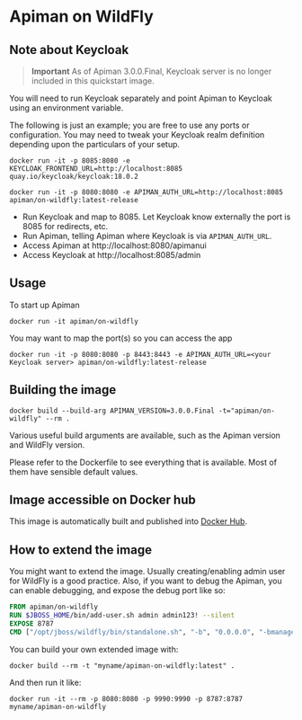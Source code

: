 # Apiman on WildFly

## Note about Keycloak

> **Important**
> As of Apiman 3.0.0.Final, Keycloak server is no longer included in this quickstart image.

You will need to run Keycloak separately and point Apiman to Keycloak using an environment variable.

The following is just an example; you are free to use any ports or configuration.
You may need to tweak your Keycloak realm definition depending upon the particulars of your setup.

```shell
docker run -it -p 8085:8080 -e KEYCLOAK_FRONTEND_URL=http://localhost:8085 quay.io/keycloak/keycloak:18.0.2

docker run -it -p 8080:8080 -e APIMAN_AUTH_URL=http://localhost:8085 apiman/on-wildfly:latest-release
```
* Run Keycloak and map to 8085. Let Keycloak know externally the port is 8085 for redirects, etc.
* Run Apiman, telling Apiman where Keycloak is via `APIMAN_AUTH_URL`.
* Access Apiman at http://localhost:8080/apimanui
* Access Keycloak at http://localhost:8085/admin

## Usage

To start up Apiman

    docker run -it apiman/on-wildfly

You may want to map the port(s) so you can access the app

    docker run -it -p 8080:8080 -p 8443:8443 -e APIMAN_AUTH_URL=<your Keycloak server> apiman/on-wildfly:latest-release

## Building the image

```shell
docker build --build-arg APIMAN_VERSION=3.0.0.Final -t="apiman/on-wildfly" --rm .
```
Various useful build arguments are available, such as the Apiman version and WildFly version. 

Please refer to the Dockerfile to see everything that is available. 
Most of them have sensible default values.

## Image accessible on Docker hub

This image is automatically built and published into [Docker Hub](https://registry.hub.docker.com/r/apiman/on-wildfly).

## How to extend the image

You might want to extend the image. Usually creating/enabling admin user for WildFly is a good practice. Also, if you want to debug the Apiman, you can enable debugging, and expose the debug port like so:

```dockerfile
FROM apiman/on-wildfly
RUN $JBOSS_HOME/bin/add-user.sh admin admin123! --silent
EXPOSE 8787
CMD ["/opt/jboss/wildfly/bin/standalone.sh", "-b", "0.0.0.0", "-bmanagement", "0.0.0.0", "-c", "standalone-apiman.xml", "--debug"]
```

You can build your own extended image with:

```shell
docker build --rm -t "myname/apiman-on-wildfly:latest" .
```

And then run it like:

```shell
docker run -it --rm -p 8080:8080 -p 9990:9990 -p 8787:8787 myname/apiman-on-wildfly
```    
